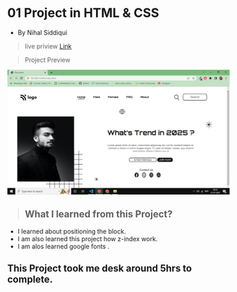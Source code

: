 #  01 Project  in HTML & CSS


- By Nihal Siddiqui

> live priview [Link](https://lcoistrending.netlify.app/)

> Project Preview

![](./assets/01Project.png)


> ## What l learned from this Project?

- I learned about positioning the block.
- I am also learned this project how z-index work.
- I am alos learned google fonts .

## This Project took me desk around 5hrs to complete.
